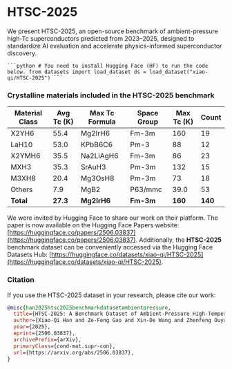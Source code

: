 # HTSC-2025
We present HTSC-2025, an open-source benchmark of ambient-pressure high-Tc superconductors predicted from 2023–2025, designed to standardize AI evaluation and accelerate physics-informed superconductor discovery.

<pre><code>```python # You need to install Hugging Face (HF) to run the code below. from datasets import load_dataset ds = load_dataset("xiao-qi/HTSC-2025") ```</code></pre>

### Crystalline materials included in the HTSC-2025 benchmark

| Material Class     | Avg Tc (K) | Max Tc Formula     | Space Group  | Max Tc (K) | Count |
|--------------------|------------|---------------------|---------------|------------|--------|
| X2YH6              | 55.4       | Mg2IrH6             | Fm-3m         | 160        | 19     |
| LaH10              | 53.0       | KPbB6C6             | Pm-3          | 88         | 12     |
| X2YMH6             | 35.5       | Na2LiAgH6           | Fm-3m         | 86         | 23     |
| MXH3               | 35.3       | SrAuH3              | Pm-3m         | 132        | 15     |
| M3XH8              | 20.4       | Mg3OsH8             | Pm-3m         | 73         | 18     |
| Others             | 7.9        | MgB2                | P63/mmc       | 39.0       | 53     |
| **Total**          | **27.3**   | **Mg2IrH6**         | **Fm-3m**     | **160**    | **140** |

We were invited by Hugging Face to share our work on their platform. The paper is now available on the Hugging Face Papers website: [https://huggingface.co/papers/2506.03837](https://huggingface.co/papers/2506.03837).
Additionally, the **HTSC-2025** benchmark dataset can be conveniently accessed via the Hugging Face Datasets Hub: [https://huggingface.co/datasets/xiao-qi/HTSC-2025](https://huggingface.co/datasets/xiao-qi/HTSC-2025).

### Citation

If you use the HTSC-2025 dataset in your research, please cite our work:

```bibtex
@misc{han2025htsc2025benchmarkdatasetambientpressure,
  title={HTSC-2025: A Benchmark Dataset of Ambient-Pressure High-Temperature Superconductors for AI-Driven Critical Temperature Prediction}, 
  author={Xiao-Qi Han and Ze-Feng Gao and Xin-De Wang and Zhenfeng Ouyang and Peng-Jie Guo and Zhong-Yi Lu},
  year={2025},
  eprint={2506.03837},
  archivePrefix={arXiv},
  primaryClass={cond-mat.supr-con},
  url={https://arxiv.org/abs/2506.03837}, 
}

